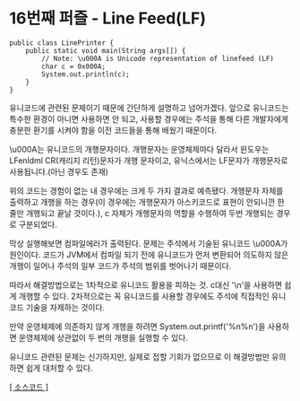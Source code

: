 # 16번째 퍼즐 - Line Feed(LF)

```{.java}
public class LinePrinter {
	public static void main(String args[]) {
		// Note: \u000A is Unicode representation of linefeed (LF)
		char c = 0x000A;
		System.out.println(c);
	}
}
```

유니코드에 관련된 문제이기 때문에 간단하게 설명하고 넘어가겠다. 앞으로 유니코드는 특수한 환경이 아니면 사용하면 안 되고, 사용할 경우에는 주석을 통해 다른 개발자에게 충분한 환기를 시켜야 함을 이전 코드들을 통해 배웠기 때문이다.

\u000A는 유니코드의 개행문자이다. 개행문자는 운영체제마다 달라서 윈도우는 LFenldml CR(캐리지 리턴)문자가 개행 문자이고, 유닉스에서는 LF문자가 개행문자로 사용됩니다.(아닌 경우도 존재)

위의 코드는 경험이 없는 내 경우에는 크게 두 가지 결과로 예측됐다. 개행문자 자체를 출력하고 개행을 하는 경우(이 경우에는 개행문자가 아스키코드로 표현이 안되니깐 한줄만 개행되고 끝날 것이다.),
 c 자체가 개행문자의 역할을 수행하여 두번 개행되는 경우로 구분되었다.

막상 실행해보면 컴파일에러가 출력된다. 문제는 주석에서 기술된 유니코드 \u000A가 원인이다. 
코드가 JVM에서 컴파일 되기 전에 유니코드가 먼저 변환되어 의도하지 않은 개행이 일어나 주석의 일부 코드가 주석의 범위를 벗어나기 때문이다.

따라서 해결방법으로는 1차적으로 유니코드 활용을 피하는 것. c대신 '\n'을 사용하면 쉽게 개행할 수 있다. 2차적으로는 꼭 유니코드를 사용할 경우에도 주석에 직접적인 유니코드 기술을 자제하는 것이다. 

만약 운영체제에 의존하지 않게 개행을 하려면 System.out.printf('%n%n')을 사용하면 운영체제에 상관없이 두 번의 개행을 실행할 수 있다.

유니코드 관련된 문제는 신기하지만, 실제로 접할 기회가 없으므로 이 해결방법만 유의하면 쉽게 대처할 수 있다.


[[ 소스코드 ]](https://github.com/bbubbush/java_puzzlers/blob/master/Part2_%EB%AC%B8%EC%9E%90%ED%8D%BC%EC%A6%90/java/LinePrinter.java)